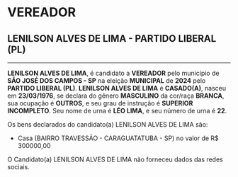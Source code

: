# VEREADOR
## LENILSON ALVES DE LIMA - PARTIDO LIBERAL (PL)
---
**LENILSON ALVES DE LIMA**, é candidato a **VEREADOR** pelo município de **SÃO JOSÉ DOS CAMPOS - SP** na eleição **MUNICIPAL** de **2024** pelo **PARTIDO LIBERAL (PL)**.
**LENILSON ALVES DE LIMA** é **CASADO(A)**, nasceu em **23/03/1976**, se declara do gênero **MASCULINO** da cor/raça **BRANCA**, sua ocupação é **OUTROS**, e seu grau de instrução é **SUPERIOR INCOMPLETO**.
Seu nome de urna é **LÉO LIMA**, e seu número de urna é **22**.

Os bens declarados do candidato(a) LENILSON ALVES DE LIMA são: 
- Casa (BAIRRO TRAVESSÃO - CARAGUATATUBA - SP) no valor de R$ 300000,00

O Candidato(a) LENILSON ALVES DE LIMA não forneceu dados das redes sociais.
